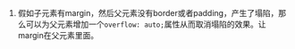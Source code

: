 1. 假如子元素有margin，然后父元素没有border或者padding，产生了塌陷，那么可以为父元素增加一个`overflow: auto;`属性从而取消塌陷的效果。让margin在父元素里面。